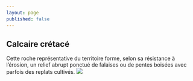 ```yaml
---
layout: page
published: false
---
```


## Calcaire crétacé

Cette roche représentative du territoire forme, selon sa résistance à l’érosion, un relief abrupt ponctué de falaises ou de pentes boisées avec parfois des replats cultivés.
![](/data/images/9/géographie/9_GEOGRAPHIE_POP5.jpg)
